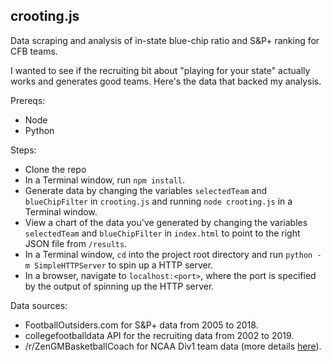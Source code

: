 crooting.js
---

Data scraping and analysis of in-state blue-chip ratio and S&P+ ranking for CFB teams.

I wanted to see if the recruiting bit about "playing for your state" actually works and generates good teams. Here's the data that backed my analysis.

Prereqs:
* Node
* Python

Steps:
* Clone the repo
* In a Terminal window, run `npm install`.
* Generate data by changing the variables `selectedTeam` and `blueChipFilter` in `crooting.js` and running `node crooting.js` in a Terminal window.
* View a chart of the data you've generated by changing the variables `selectedTeam` and `blueChipFilter` in `index.html` to point to the right JSON file from `/results`.
* In a Terminal window, `cd` into the project root directory and run `python -m SimpleHTTPServer` to spin up a HTTP server.
* In a browser, navigate to `localhost:<port>`, where the port is specified by the output of spinning up the HTTP server.

Data sources:
* FootballOutsiders.com for S&P+ data from 2005 to 2018.
* collegefootballdata API for the recruiting data from 2002 to 2019.
* /r/ZenGMBasketballCoach for NCAA Div1 team data (more details [here](https://www.reddit.com/r/ZenGMBasketballCoach/comments/35j0yy/320team_json_file_with_ncaa_schools_locations/)).
